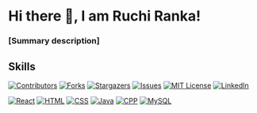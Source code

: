  # Hi there 👋, I am Ruchi Ranka!
### [Summary description]

## Skills

[![Contributors][contributors-shield]][contributors-url]
[![Forks][forks-shield]][forks-url]
[![Stargazers][stars-shield]][stars-url]
[![Issues][issues-shield]][issues-url]
[![MIT License][license-shield]][license-url]
[![LinkedIn][linkedin-shield]][linkedin-url]


[![React][React.js]][React-url]
[![HTML][HTML5]][HTML-url]
[![CSS][CSS3]][CSS-url]
[![Java][Java]][Java-url]
[![CPP][CPP]][CPP-url]
[![MySQL][MySQL]][MySQL-url]


[contributors-shield]: https://img.shields.io/github/contributors/othneildrew/Best-README-Template.svg?style=for-the-badge
[contributors-url]: https://github.com/othneildrew/Best-README-Template/graphs/contributors
[forks-shield]: https://img.shields.io/github/forks/othneildrew/Best-README-Template.svg?style=for-the-badge
[forks-url]: https://github.com/othneildrew/Best-README-Template/network/members
[stars-shield]: https://img.shields.io/github/stars/othneildrew/Best-README-Template.svg?style=for-the-badge
[stars-url]: https://github.com/othneildrew/Best-README-Template/stargazers
[issues-shield]: https://img.shields.io/github/issues/othneildrew/Best-README-Template.svg?style=for-the-badge
[issues-url]: https://github.com/othneildrew/Best-README-Template/issues
[license-shield]: https://img.shields.io/github/license/othneildrew/Best-README-Template.svg?style=for-the-badge
[license-url]: https://github.com/othneildrew/Best-README-Template/blob/master/LICENSE.txt
[linkedin-shield]: https://img.shields.io/badge/-LinkedIn-black.svg?style=for-the-badge&logo=linkedin&colorB=555
[linkedin-url]: https://linkedin.com/in/othneildrew
[React.js]: https://img.shields.io/badge/React-20232A?style=for-the-badge&logo=react&logoColor=61DAFB
[React-url]: https://reactjs.org/
[HTML5]: https://img.shields.io/badge/HTML-20232A?style=for-the-badge&logo=html5
[HTML-url]: https://developer.mozilla.org/en-US/docs/Web/HTML
[CSS3]: https://img.shields.io/badge/CSS-20232A?style=for-the-badge&logo=css3
[CSS-url]: https://developer.mozilla.org/en-US/docs/Web/CSS
[Java]: https://img.shields.io/badge/Java-red?style=for-the-badge&logo=java
[Java-url]: https://www.java.com/
[CPP]: https://img.shields.io/badge/CPP-20232A?style=for-the-badge&logo=c%2B%2B
[CPP-url]: https://isocpp.org/
[MySQL]: https://img.shields.io/badge/MySQL-20232A?style=for-the-badge&logo=mysql
[MySQL-url]: https://dev.mysql.com/doc/
